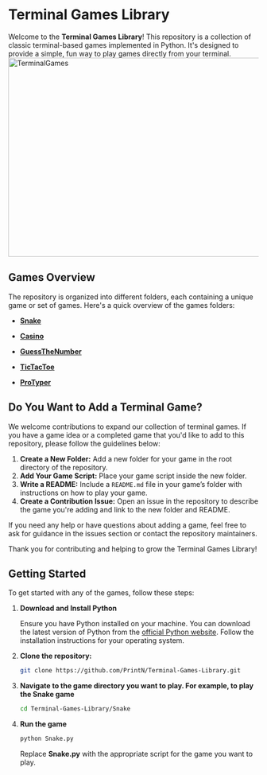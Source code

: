 # Terminal Games Library
Welcome to the **Terminal Games Library**! This repository is a collection of classic terminal-based games implemented in Python. It's designed to provide a simple, fun way to play games directly from your terminal.
<img src="https://github.com/user-attachments/assets/3ddaf572-c66a-4363-954f-ef213130d571" alt="TerminalGames" height="400" width="600" />

## Games Overview

The repository is organized into different folders, each containing a unique game or set of games. Here's a quick overview of the games folders:

- **[Snake](Snake/)**

- **[Casino](Casino/)**

- **[GuessTheNumber](GuessTheNumber/)**

- **[TicTacToe](TicTacToe/)**

- **[ProTyper](ProTyper/)**

## Do You Want to Add a Terminal Game?

We welcome contributions to expand our collection of terminal games. If you have a game idea or a completed game that you'd like to add to this repository, please follow the guidelines below:

1. **Create a New Folder:** Add a new folder for your game in the root directory of the repository.
2. **Add Your Game Script:** Place your game script inside the new folder.
3. **Write a README:** Include a `README.md` file in your game’s folder with instructions on how to play your game.
4. **Create a Contribution Issue:** Open an issue in the repository to describe the game you're adding and link to the new folder and README.

If you need any help or have questions about adding a game, feel free to ask for guidance in the issues section or contact the repository maintainers.

Thank you for contributing and helping to grow the Terminal Games Library!

## Getting Started

To get started with any of the games, follow these steps:

1. **Download and Install Python**

   Ensure you have Python installed on your machine. You can download the latest version of Python from the [official Python website](https://www.python.org/downloads/). Follow the installation instructions for your operating system.

2. **Clone the repository:**

   ```bash
   git clone https://github.com/PrintN/Terminal-Games-Library.git
3. **Navigate to the game directory you want to play. For example, to play the Snake game**

    ```bash
   cd Terminal-Games-Library/Snake
4. **Run the game**

    ```bash
   python Snake.py
   ```
    Replace **Snake.py** with the appropriate script for the game you want to play.

